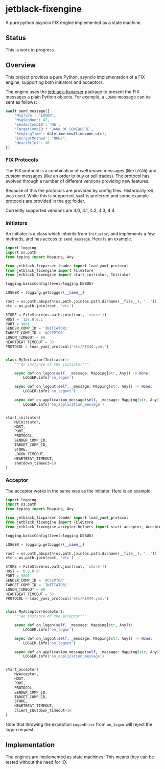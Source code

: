 # jetblack-fixengine

A pure python asyncio FIX engine implemented as a state machine.

## Status

This is work in progress.

## Overview

This project provides a pure Python, asyncio implementation of
a FIX engine, supporting both initiators and acceptors.

The engine uses the [jetblack-fixparser](https://github.com/rob-blackbourn/jetblack-fixparser)
package to present the FIX messages a plain Python objects. For example, a `LOGON` message
can be sent as follows:

```python
await send_message({
    'MsgType': 'LOGON',
    'MsgSeqNum': 42,
    'SenderCompID': 'ME',
    'TargetCompID': 'BANK OF SOMEWHERE',
    'SendingTime': datetime.now(timezone.utc),
    'EncryptMethod': "NONE",
    'HeartBtInt': 30
})
```

### FIX Protocols

The FIX protocol is a combination of *well known* messages (like `LOGON`)
and *custom* messages (like an order to buy or sell trades). The protocol
has evolved through a number of different versions providing new features.

Because of this the protocols are provided by config files. Historically
`XML` was used. While this is supported, `yaml` is preferred and some
example protocols are provided in the [etc](etc) folder.

Currently supported versions are 4.0, 4.1, 4.2, 4.3, 4.4.

### Initiators

An initiator is a class which inherits from `Initiator`, and implements a
few methods, and has access to `send_message`. Here is an example.

```python
import logging
import os.path
from typing import Mapping, Any

from jetblack_fixparser.loader import load_yaml_protocol
from jetblack_fixengine import FileStore
from jetblack_fixengine import start_initiator, Initiator

logging.basicConfig(level=logging.DEBUG)

LOGGER = logging.getLogger(__name__)

root = os.path.abspath(os.path.join(os.path.dirname(__file__), '..'))
etc = os.path.join(root, 'etc')

STORE = FileStore(os.path.join(root, 'store'))
HOST = '127.0.0.1'
PORT = 9801
SENDER_COMP_ID = 'INITIATOR1'
TARGET_COMP_ID = 'ACCEPTOR'
LOGON_TIMEOUT = 60
HEARTBEAT_TIMEOUT = 30
PROTOCOL = load_yaml_protocol('etc/FIX44.yaml')


class MyInitiator(Initiator):
    """An instance of the initiator"""

    async def on_logon(self, _message: Mapping[str, Any]) -> None:
        LOGGER.info('on_logon')

    async def on_logout(self, _message: Mapping[str, Any]) -> None:
        LOGGER.info('on_logout')

    async def on_application_message(self, _message: Mapping[str, Any]) -> None:
        LOGGER.info('on_application_message')


start_initiator(
    MyInitiator,
    HOST,
    PORT,
    PROTOCOL,
    SENDER_COMP_ID,
    TARGET_COMP_ID,
    STORE,
    LOGON_TIMEOUT,
    HEARTBEAT_TIMEOUT,
    shutdown_timeout=10
)
```

### Acceptor

The acceptor works in the same was as the initiator. Here is an example:

```python
import logging
import os.path
from typing import Mapping, Any

from jetblack_fixparser.loader import load_yaml_protocol
from jetblack_fixengine import FileStore
from jetblack_fixengine.acceptor.helpers import start_acceptor, Acceptor

logging.basicConfig(level=logging.DEBUG)

LOGGER = logging.getLogger(__name__)

root = os.path.abspath(os.path.join(os.path.dirname(__file__), '..'))
etc = os.path.join(root, 'etc')

STORE = FileStore(os.path.join(root, 'store'))
HOST = '0.0.0.0'
PORT = 9801
SENDER_COMP_ID = 'ACCEPTOR'
TARGET_COMP_ID = 'INITIATOR1'
LOGON_TIMEOUT = 60
HEARTBEAT_TIMEOUT = 30
PROTOCOL = load_yaml_protocol('etc/FIX44.yaml')


class MyAcceptor(Acceptor):
    """An instance of the acceptor"""

    async def on_logon(self, _message: Mapping[str, Any]):
        LOGGER.info('on_logon')

    async def on_logout(self, _message: Mapping[str, Any]) -> None:
        LOGGER.info('on_logout')

    async def on_application_message(self, _message: Mapping[str, Any]) -> None:
        LOGGER.info('on_application_message')


start_acceptor(
    MyAcceptor,
    HOST,
    PORT,
    PROTOCOL,
    SENDER_COMP_ID,
    TARGET_COMP_ID,
    STORE,
    HEARTBEAT_TIMEOUT,
    client_shutdown_timeout=10
)
```

Note that throwing the exception `LogonError` from `on_logon` will reject
the logon request.

## Implementation

The engines are implemented as state machines. This means they can be
tested without the need for IO.
